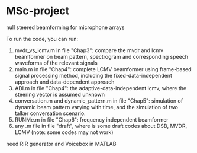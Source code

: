# MSc-project
null steered beamforming for microphone arrays

To run the code, you can run:
1. mvdr_vs_lcmv.m in file "Chap3": compare the mvdr and lcmv beamformer on beam pattern, spectrogram and corresponding speech waveforms of the relevant signals
2. main.m in file "Chap4": complete LCMV beamformer using frame-based signal processing method, including the fixed-data-independent approach and data-dependent approach
3. ADI.m in file "Chap4": the adaptive-data-independent lcmv, where the steering vector is assumed unknown
4. conversation.m and dynamic_pattern.m in file "Chap5": simulation of dynamic beam pattern varying with time, and the simulation of two talker conversation scenario.
5. RUNMe.m in file "Chap6": frequency independent beamformer
6. any .m file in file "draft", where is some draft codes about DSB, MVDR, LCMV (note: some codes may not work)

need RIR generator and Voicebox in MATLAB
